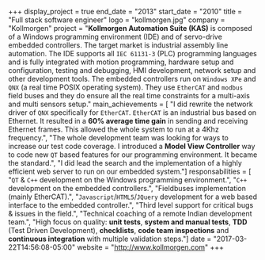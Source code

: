 +++
display_project = true
end_date = "2013"
start_date = "2010"
title = "Full stack software engineer"
logo = "kollmorgen.jpg"
company = "Kollmorgen"
project = "**Kollmorgen Automation Suite (KAS)** is composed of a Windows programming environment (IDE) and of servo-drive embedded controllers. The target market is industrial assembly line automation. The IDE supports all `IEC 61131-3` (PLC) programming languages and is fully integrated with motion programming, hardware setup and configuration, testing and debugging, HMI development, network setup and other development tools. The embedded controllers run on `Windows XPe` and `QNX` (a real time POSIX operating system). They use `EtherCAT` and `modbus` field buses and they do ensure all the real time constraints for a multi-axis and multi sensors setup."
main_achievements = [
  "I did rewrite the network driver of `QNX` specifically for `EtherCAT`. `EtherCAT` is an industrial bus based on Ethernet. It resulted in a **60% average time gain** in sending and receiving Ethernet frames. This allowed the whole system to run at a 4Khz frequency.",
  "The whole development team was looking for ways to increase our test code coverage. I introduced a **Model View Controller** way to code new `QT` based features for our programming environment. It became the standard.",
  "I did lead the search and the implementation of a highly efficient web server to run on our embedded system."]
responsabilities = [
  "`QT` & `C++` development on the Windows programming environment.",
  "`C++` development on the embedded controllers.",
  "Fieldbuses implementation (mainly EtherCAT).",
  "`Javascript`/`HTML5`/`JQuery` development for a web based interface to the embedded controller.",
  "Third level support for critical bugs & issues in the field.",
  "Technical coaching of a remote Indian development team.",
  "High focus on quality: **unit tests**, **system and manual tests**, **TDD** (Test Driven Development), **checklists**, **code team inspections** and **continuous integration** with multiple validation steps."]
date = "2017-03-22T14:56:08-05:00"
website = "http://www.kollmorgen.com"
+++
